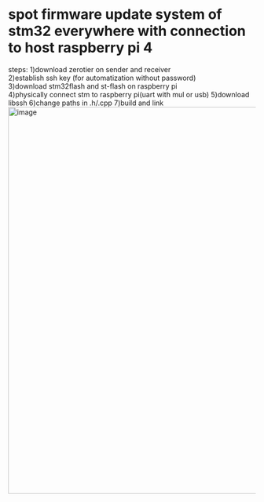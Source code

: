 # spot firmware update system of stm32 everywhere with connection to host raspberry pi 4

steps:
1)download zerotier on sender and receiver  
2)establish ssh key (for automatization without password)  
3)download stm32flash and st-flash on raspberry pi  
4)physically connect stm to raspberry pi(uart with mul or usb)
5)download libssh
6)change paths in .h/.cpp
7)build and link
<img width="1075" height="789" alt="image" src="https://github.com/user-attachments/assets/14c28a42-8cbb-4ca2-b9b6-be0d63a14d23" />
